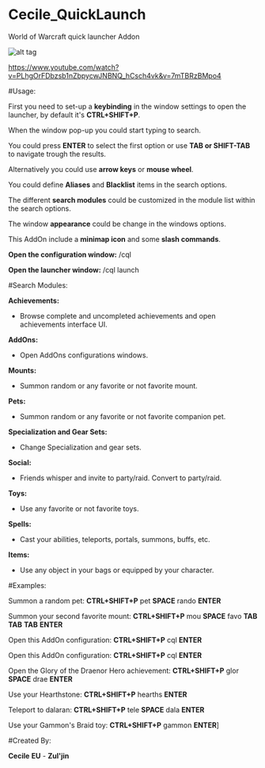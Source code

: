 
# Cecile_QuickLaunch
World of Warcraft quick launcher Addon

![alt tag](http://media-curse.cursecdn.com/attachments/167/501/4c4ead5a907d2c58cfe787503443064c.jpg)

https://www.youtube.com/watch?v=PLhgOrFDbzsb1nZbpycwJNBNQ_hCsch4vk&v=7mTBRzBMpo4

#Usage:

First you need to set-up a **keybinding** in the window settings to open the launcher, by default it's **CTRL+SHIFT+P**.

When the window pop-up you could start typing to search.

You could press **ENTER** to select the first option or use **TAB or SHIFT-TAB** to navigate trough the results.

Alternatively you could use **arrow keys** or **mouse wheel**.

You could define **Aliases** and **Blacklist** items in the search options.

The different **search modules** could be customized in the module list within the search options.

The window **appearance** could be change in the windows options.

This AddOn include a **minimap icon** and some **slash commands**.

**Open the configuration window:** /cql

**Open the launcher window:** /cql launch

#Search Modules:

**Achievements:**
- Browse complete and uncompleted achievements and open achievements interface UI.

**AddOns:**
- Open AddOns configurations windows.

**Mounts:**
- Summon random or any favorite or not favorite mount.

**Pets:**
- Summon random or any favorite or not favorite companion pet.

**Specialization and Gear Sets:**
- Change Specialization and gear sets.

**Social:**
- Friends whisper and invite to party/raid. Convert to party/raid.

**Toys:**
- Use any favorite or not favorite toys.

**Spells:**
- Cast your abilities, teleports, portals, summons, buffs, etc.

**Items:**
- Use any object in your bags or equipped by your character.

#Examples:

Summon a random pet:
**CTRL+SHIFT+P** pet **SPACE** rando **ENTER**

Summon your second favorite mount:
**CTRL+SHIFT+P** mou **SPACE** favo **TAB** **TAB** **TAB** **ENTER**

Open this AddOn configuration:
**CTRL+SHIFT+P** cql **ENTER**

Open this AddOn configuration:
**CTRL+SHIFT+P** cql **ENTER**

Open the Glory of the Draenor Hero achievement:
**CTRL+SHIFT+P** glor **SPACE** drae **ENTER**

Use your Hearthstone:
**CTRL+SHIFT+P** hearths **ENTER**

Teleport to dalaran:
**CTRL+SHIFT+P** tele **SPACE** dala **ENTER**

Use your Gammon's Braid toy:
**CTRL+SHIFT+P** gammon **ENTER**]

#Created By:

**Cecile** **EU** - **Zul'jin**
